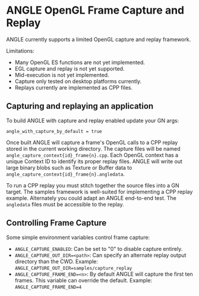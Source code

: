 # ANGLE OpenGL Frame Capture and Replay

ANGLE currently supports a limited OpenGL capture and replay framework.

Limitations:

 * Many OpenGL ES functions are not yet implemented.
 * EGL capture and replay is not yet supported.
 * Mid-execution is not yet implemented.
 * Capture only tested on desktop platforms currently.
 * Replays currently are implemented as CPP files.

## Capturing and replaying an application

To build ANGLE with capture and replay enabled update your GN args:

```
angle_with_capture_by_default = true
```

Once built ANGLE will capture a frame's OpenGL calls to a CPP replay stored in the current working
directory. The capture files will be named `angle_capture_context{id}_frame{n}.cpp`. Each OpenGL
context has a unique Context ID to identify its proper replay files. ANGLE will write out large
binary blobs such as Texture or Buffer data to `angle_capture_context{id}_frame{n}.angledata`.

To run a CPP replay you must stitch together the source files into a GN target. The samples
framework is well-suited for implementing a CPP replay example. Alternately you could adapt an ANGLE
end-to-end test. The `angledata` files must be accessible to the replay.

## Controlling Frame Capture

Some simple environment variables control frame capture:

 * `ANGLE_CAPTURE_ENABLED`:
   Can be set to "0" to disable capture entirely.
 * `ANGLE_CAPTURE_OUT_DIR=<path>`:
   Can specify an alternate replay output directory than the CWD.
   Example: `ANGLE_CAPTURE_OUT_DIR=samples/capture_replay`
 * `ANGLE_CAPTURE_FRAME_END=<n>`:
   By default ANGLE will capture the first ten frames. This variable can override the default.
   Example: `ANGLE_CAPTURE_FRAME_END=4`
